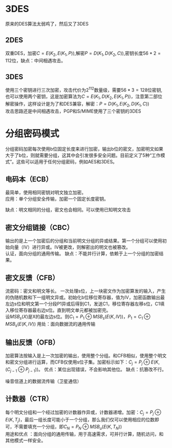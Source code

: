 # 3DES
原来的DES算法太弱鸡了，然后又了3DES

## 2DES
双重DES，加密$C=E(K_2,E(K_1,P))$,解密$P=D(K_1,D(K_2,C))$,密钥长度$56*2=112$位，缺点：中间相遇攻击。

## 3DES
  使用三个密钥进行三次加密，攻击代价为$2^112$数量级，需要$56*3=128$位密钥,也可以使用两个密钥，这是加密算法为$C=E(K_1,D(K_2,E(K_1,P))$，注意第二部位解密操作，这样设计是为了和DES兼容，解密：$P=D(K_1,E(K_2,D(K_1,C))$  
攻击思路还是中间相遇攻击，PGP和S/MIME使用了三个密钥的3DES

# 分组密码模式
分组密码加密每次使用b位固定长度来进行加密，输出b位的密文，加密明文如果大于了b位，则就需要分组，这其中会引发很多安全问题。目前定义了5种“工作模式”。这些可以适用于任何分组密码，例如AES和3DES。

## 电码本（ECB）
最简单，使用相同密钥对明文独立加密。  
应用：单个分组安全传输，加密一个固定长度密钥。

缺点：明文相同的分组，密文也会相同。可以使用已知明文攻击

## 密文分组链接（CBC）
输出的是上一个加密后的分组和当前明文分组的异或结果。第一个分组可以使用初始向量（IV）进行异或。IV被更改，则解密出的明文也被篡改。  
认证，面向分组的通用传输。
缺点：不能并行计算，依赖于上一个分组的加密结果。

## 密文反馈（CFB）
流密码：密文和明文等长。
一次处理s位，上一块密文作为加密算发的输入，产生的伪随机数和下一组明文异或。初始化b位移位寄存器，值为IV，加密函数输出最左边s位和明文第一个分段P1异或后得到C1，发送C1，移位寄存器左移s位，C1填入移位寄存器最右边s位。直到明文单元都被加密完。  
设$MSB_s(X)$是X的最左边s位。则$C_1=P_1 \oplus MSB_s(E(K,IV))$，$P_1=C_1 \oplus MSB_s(E(K,IV))$
用处：面向数据流的通用传输

## 输出反馈（OFB）
加密算法按输入是上一次加密的输出，使用整个分组。和CFB相似，使用整个明文和密文分组进行运算，而CFB仅使用s位子集。加密标示如下：$C_j=P_j\oplus E(K,(C_{j-1} \oplus P_{j-1}))$。
优点：某位出现错误，不会影响其他位。
缺点：抗篡改不行。

噪音信道上的数据流传输（卫星通信） 

## 计数器（CTR）
每个明文分组和一个经过加密的计数器作异或，计数器递增。加密：$C_j=P_j \oplus E(K,T_j)$，最后一组长度可能小于一个分组，那么我们仅可以使用相应的位数即可，不需要填充一个分组，即$C_N=P_N \oplus MSB_u(E(K,T_N))$  
用途和优点  ：面向分组的通用传输，用于高速需求，可并行计算，随机访问，和其他模式一样安全。
